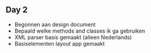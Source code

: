 ## Day 2
* Begonnen aan design document
* Bepaald welke methods and classes ik ga gebruiken
* XML parser basis gemaakt (alleen Nederlands)
* Basiselementen layout app gemaakt